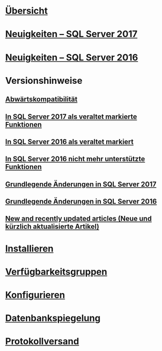 # [Übersicht](sql-server-database-engine-overview.md) 

# [Neuigkeiten – SQL Server 2017](whats-new-in-sql-server-2017.md)  
# [Neuigkeiten – SQL Server 2016](whats-new-in-sql-server-2016.md) 


# Versionshinweise
## [Abwärtskompatibilität](sql-server-database-engine-backward-compatibility.md)
## [In SQL Server 2017 als veraltet markierte Funktionen](deprecated-database-engine-features-in-sql-server-2017.md)  
## [In SQL Server 2016 als veraltet markiert](deprecated-database-engine-features-in-sql-server-2016.md)  
## [In SQL Server 2016 nicht mehr unterstützte Funktionen](discontinued-database-engine-functionality-in-sql-server-2016.md)  
## [Grundlegende Änderungen in SQL Server 2017](breaking-changes-to-database-engine-features-in-sql-server-2017.md)  
## [Grundlegende Änderungen in SQL Server 2016](breaking-changes-to-database-engine-features-in-sql-server-2016.md)  
## [New and recently updated articles (Neue und kürzlich aktualisierte Artikel)](new-updated-database-engine.md)

# [Installieren](../database-engine/install-windows/installation-for-sql-server-2016.md)
# [Verfügbarkeitsgruppen](../database-engine/availability-groups/windows/overview-of-always-on-availability-groups-sql-server.md)
# [Konfigurieren](../database-engine/configure-windows/configure-database-engine-instances-sql-server.md)
# [Datenbankspiegelung](../database-engine/database-mirroring/the-database-mirroring-endpoint-sql-server.md)
# [Protokollversand](../database-engine/log-shipping/about-log-shipping-sql-server.md)
